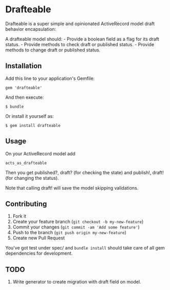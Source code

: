 # Drafteable

Drafteable is a super simple and opinionated ActiveRecord model draft
behavior encapsulation:

A drafteable model should:
    - Provide a boolean field as a flag for its draft status.
    - Provide methods to check draft or published status.
    - Provide methods to change draft or published status.

## Installation

Add this line to your application's Gemfile:

    gem 'drafteable'

And then execute:

    $ bundle

Or install it yourself as:

    $ gem install drafteable

## Usage

On your ActiveRecord model add

    acts_as_drafteable

Then you get published?, draft? (for checking the state) and publish!,
draft! (for changing the status).

Note that calling draft! will save the model skipping validations.

## Contributing

1. Fork it
2. Create your feature branch (`git checkout -b my-new-feature`)
3. Commit your changes (`git commit -am 'Add some feature'`)
4. Push to the branch (`git push origin my-new-feature`)
5. Create new Pull Request

You've got test under spec/ and `bundle install` should take care of
all gem dependencies for development.

## TODO

1. Write generator to create migration with draft field on model.
